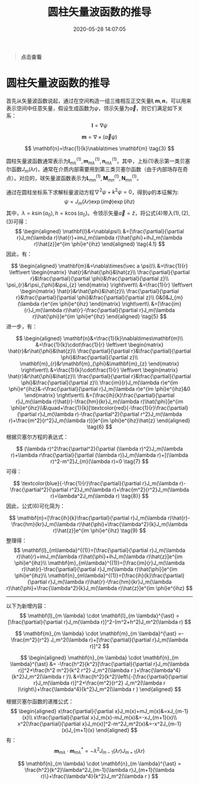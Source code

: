﻿---
title: 圆柱矢量波函数的推导
date: 2020-05-28 14:07:05
tags:
- Mathematics
visible: true
---
>**点击查看**
<!--more-->

# 圆柱矢量波函数的推导

首先从矢量波函数说起，通过在空间构造一组三维相互正交矢量$\mathbf{l},\mathbf{m},\mathbf{n}$，可以用来表示空间中任意矢量，假设生成函数为$\psi$，领示矢量为$\vec a$，则它们满足如下关系：
$$
\mathbf{l}=\nabla\psi
\tag{1}
$$

$$
\mathbf{m}=\nabla\times(\vec a \psi)
\tag{2}
$$

$$
\mathbf{n}=\frac{1}{k}\nabla\times \mathbf{m}
\tag{3}
$$

圆柱矢量波函数通常表示为$\mathbf{l}_{m\lambda}^{(1)},\mathbf{m}_{m\lambda}^{(1)}, \mathbf{n}_{m\lambda}^{(1)}$。其中，上标$(1)$表示第一类贝塞尔函数$J_{m}(\lambda r)$，通常在介质内部需要用到第三类贝塞尔函数（由于内部场存在奇点）。对应的，球矢量波函数表示为$\mathbf{L}_{mn}^{(1)}, \mathbf{M}_{mn}^{(1)},\mathbf{N}_{mn}^{(1)}$。

通过在圆柱坐标系下求解标量波动方程$\nabla ^2 \psi + k^2 \psi = 0$，得到$\psi$的本征解为:
$$
\psi = J_{m}(\lambda r)\exp(im \phi)\exp(ihz)
\tag{4}
$$
其中，$\lambda = k\sin(\alpha_0),h= k\cos(\alpha_0)$。令领示矢量$\vec a = \hat{z}$，将公式$(4)$带入$(1),(2),(3)$可得：
$$
\begin{aligned}
\mathbf{l}&=\nabla\psi\\
&=[\frac{\partial}{\partial r}J_m(\lambda r)\hat{r}+imJ_m(\lambda r)\hat{\phi}+ihJ_m(\lambda r)\hat{z}]e^{im \phi}e^{ihz}
\end{aligned}
\tag{4.1}
$$
因此，有：

$$
\begin{aligned}
\mathbf{m}&=\nabla\times(\vec a \psi)\\
&=\frac{1}{r}
\left\vert
\begin{matrix}
\hat{r}&r\hat{\phi}&\hat{z}\\
\frac{\partial}{\partial r}&\frac{\partial}{\partial \phi}&\frac{\partial}{\partial z}\\
\psi_{r}&r\psi_{\phi}&\psi_{z}
\end{matrix}
\right\vert\\
&=\frac{1}{r}
\left\vert
\begin{matrix}
\hat{r}&r\hat{\phi}&\hat{z}\\
\frac{\partial}{\partial r}&\frac{\partial}{\partial \phi}&\frac{\partial}{\partial z}\\
0&0&J_{m}(\lambda r)e^{im \phi}e^{ihz}
\end{matrix}
\right\vert\\
&=[\frac{im}{r}J_m(\lambda r)\hat{r}-\frac{\partial}{\partial r}J_m(\lambda r)\hat{\phi}]e^{im \phi}e^{ihz}
\end{aligned}
\tag{5}
$$
进一步，有：


$$
\begin{aligned}
\mathbf{n}&=\frac{1}{k}\nabla\times\mathbf{m}\\
&=\frac{1}{k}\cdot\frac{1}{r}
\left\vert
\begin{matrix}
\hat{r}&r\hat{\phi}&\hat{z}\\
\frac{\partial}{\partial r}&\frac{\partial}{\partial \phi}&\frac{\partial}{\partial z}\\
\mathbf{m}_{r}&r\mathbf{m}_{\phi}&\mathbf{m}_{z}
\end{matrix}
\right\vert\\
&=\frac{1}{k}\cdot\frac{1}{r}
\left\vert
\begin{matrix}
\hat{r}&r\hat{\phi}&\hat{z}\\
\frac{\partial}{\partial r}&\frac{\partial}{\partial \phi}&\frac{\partial}{\partial z}\\
\frac{im}{r}J_m(\lambda r)e^{im \phi}e^{ihz}&-r\frac{\partial}{\partial r}J_m(\lambda r)e^{im \phi}e^{ihz}&0
\end{matrix}
\right\vert\\
&=[\frac{ih}{k}\frac{\partial}{\partial r}J_m(\lambda r)\hat{r}-\frac{hm}{kr}J_m(\lambda r)\hat{\phi}]e^{im \phi}e^{ihz}\\&\quad+\frac{1}{k}[\textcolor{red}{-\frac{1}{r}\frac{\partial}{\partial r}J_m(\lambda r)-\frac{\partial^2}{\partial r^2}J_m(\lambda r)+\frac{m^2}{r^2}J_m(\lambda r)}]e^{im \phi}e^{ihz}\hat{z}
\end{aligned}
\tag{6}
$$
根据贝塞尔方程的表达式：

$$
(\lambda r)^2\frac{\partial^2}{\partial (\lambda r)^2}J_m(\lambda r)+\lambda r\frac{\partial}{\partial (\lambda r)}J_m(\lambda r)+[(\lambda r)^2-m^2]J_{m}(\lambda r)=0
\tag{7}
$$
可得：

$$
\textcolor{blue}{-\frac{1}{r}\frac{\partial}{\partial r}J_m(\lambda r)-\frac{\partial^2}{\partial r^2}J_m(\lambda r)+\frac{m^2}{r^2}J_m(\lambda r)=\lambda^2J_m(\lambda r)
\tag{8}}
$$
因此，公式$(6)$可化简为：

$$
\mathbf{n}=[\frac{ih}{k}\frac{\partial}{\partial r}J_m(\lambda r)\hat{r}-\frac{hm}{kr}J_m(\lambda r)\hat{\phi}+\frac{\lambda^2}{k}J_m(\lambda r)\hat{z}]e^{im \phi}e^{ihz}
\tag{9}
$$
整理得：
$$
\mathbf{l}_{m\lambda}^{(1)}=[\frac{\partial}{\partial r}J_m(\lambda r)\hat{r}+imJ_m(\lambda r)\hat{\phi}+ihJ_m(\lambda r)\hat{z}]e^{im \phi}e^{ihz}\\
\mathbf{m}_{m\lambda}^{(1)}=[\frac{im}{r}J_m(\lambda r)\hat{r}-\frac{\partial}{\partial r}J_m(\lambda r)\hat{\phi}]e^{im \phi}e^{ihz}\\
\mathbf{n}_{m\lambda}^{(1)}=[\frac{ih}{k}\frac{\partial}{\partial r}J_m(\lambda r)\hat{r}-\frac{hm}{kr}J_m(\lambda r)\hat{\phi}+\frac{\lambda^2}{k}J_m(\lambda r)\hat{z}]e^{im \phi}e^{ihz}
$$

------

以下为新增内容：
$$
\mathbf{l}_{m \lambda} \cdot \mathbf{l}_{m \lambda}^{\ast} = [\frac{\partial}{\partial r}J_m(\lambda r)]^2-(m^2+h^2)J_m^2(\lambda r)
$$

$$
\mathbf{m}_{m \lambda} \cdot \mathbf{m}_{m \lambda}^{\ast} =-\frac{m^2}{r^2} J_m^2(\lambda r)+[\frac{\partial}{\partial r}J_m(\lambda r)]^2
$$

$$
\begin{aligned}
\mathbf{n}_{m \lambda} \cdot \mathbf{n}_{m \lambda}^{\ast} &= -\frac{h^2}{k^2}[\frac{\partial}{\partial r}J_m(\lambda r)]^2+\frac{h^2 m^2}{k^2 r^2} J_m^2(\lambda r )+\frac{\lambda^4}{k^2}J_m^2(\lambda r )\\
&=\frac{h^2}{k^2}\left\{-[\frac{\partial}{\partial r}J_m(\lambda r)]^2+\frac{m^2}{r^2} J_m^2(\lambda r )\right\}+\frac{\lambda^4}{k^2}J_m^2(\lambda r )
\end{aligned}
$$

根据贝塞尔函数的递推公式：
$$
\begin{aligned}
x\frac{\partial}{\partial x}J_m(x)+mJ_m(x)&=xJ_{m-1}(x)\\
x\frac{\partial}{\partial x}J_m(x)-mJ_m(x)&=-xJ_{m+1}(x)\\
x^2[\frac{\partial}{\partial x}J_m(x)]^2-m^2J_m^2(x)&=-x^2J_{m-1}(x)J_{m+1}(x)
\end{aligned}
$$
有：
$$
\mathbf{m}_{m \lambda} \cdot \mathbf{m}_{m \lambda}^{\ast} =-\lambda^2J_{m-1}(\lambda r)J_{m+1}(\lambda r)
$$

$$
\mathbf{n}_{m \lambda} \cdot \mathbf{n}_{m \lambda}^{\ast} = \frac{h^2}{k^2}\lambda^2J_{m-1}(\lambda r)J_{m+1}(\lambda r)\}+\frac{\lambda^4}{k^2}J_m^2(\lambda r )
$$









